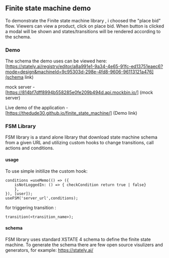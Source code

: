 ## Finite state machine demo
To demonstrate the Finite state machine library , i choosed the "place bid" flow.
Viewers can view a product, click on place bid.
When button is clicked a modal will be shown and states/transitions will be rendered according to the schema.
### Demo
The schema the demo uses can be viewed here:
[https://stately.ai/registry/editor/a8a991e1-9a34-4e65-91fc-ed13751eaec6?mode=design&machineId=9c95303d-298e-4fd8-9606-96113121a476](schema link)

mock server - [https://814bf7dff8994b558285e0fe209b494d.api.mockbin.io/] (mock server)

Live demo of the application - [https://thedude30.github.io/finite_state_machine/] (Demo link)


### FSM Library
FSM library is a stand alone library that download state machine schema from a given URL and utilizing custom hooks to change transitions, call actions and conditions.
#### usage
To use simple initilize the custom hook:
```
conditions =useMemo(() => ({
    isNotLoggedIn: () => { checkCondition return true | false}
    },
}), [user]);
useFSM('server_url',conditions);
```

for triggering transition :
```
transition(<transition_name>);
```

#### schema
FSM library uses standard XSTATE 4 schema to define the finite state machine.
To generate the schema there are few open source visulizers and generators, for example: https://stately.ai/
